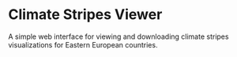 # Climate Stripes Viewer

A simple web interface for viewing and downloading climate stripes visualizations for Eastern European countries.
